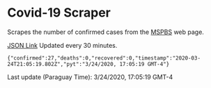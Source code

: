 # Covid-19 Scraper

Scrapes the number of confirmed cases from the [MSPBS](https://www.mspbs.gov.py/covid-19.php) web page.

[JSON Link](https://jmayalag.github.io/covid19-scrape/cases.json)
Updated every 30 minutes.
```
{"confirmed":27,"deaths":0,"recovered":0,"timestamp":"2020-03-24T21:05:19.802Z","pyt":"3/24/2020, 17:05:19 GMT-4"}
```
Last update (Paraguay Time): 3/24/2020, 17:05:19 GMT-4